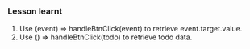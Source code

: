 ### Lesson learnt
1. Use (event) => handleBtnClick(event) to retrieve event.target.value.
2. Use () => handleBtnClick(todo) to retrieve todo data.